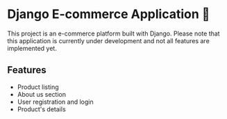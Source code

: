 # Django E-commerce Application 🛒
This project is an e-commerce platform built with Django. Please note that this application is currently under development and not all features are implemented yet.

## Features
- Product listing
- About us section
- User registration and login
- Product's details
